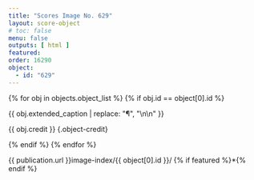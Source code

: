 ```yaml
---
title: "Scores Image No. 629"
layout: score-object
# toc: false
menu: false
outputs: [ html ]
featured: 
order: 16290
object:
  - id: "629"
---
```


{% for obj in objects.object_list %}
{% if obj.id == object[0].id %}

{{ obj.extended_caption | replace: "¶", "\n\n" }}

{{ obj.credit }} {.object-credit}

{% endif %}
{% endfor %}

<div class="object-credit object-url is-print-only">

{{ publication.url }}image-index/{{ object[0].id }}/ {% if featured %}*{% endif %}

</div>
